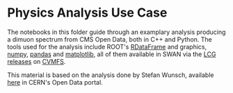# Physics Analysis Use Case

The notebooks in this folder guide through an examplary analysis producing a dimuon spectrum from CMS Open Data, both in C++ and Python. The tools used for the analysis include ROOT's [RDataFrame](https://root.cern/doc/master/classROOT_1_1RDataFrame.html) and graphics, [numpy](https://numpy.org/), [pandas](https://pandas.pydata.org/) and [matplotlib](https://matplotlib.org/), all of them available in SWAN via the [LCG releases](http://lcginfo.cern.ch/) on [CVMFS](https://cernvm.cern.ch/fs/).

This material is based on the analysis done by Stefan Wunsch, available [here](http://opendata.web.cern.ch/record/12342) in CERN's Open Data portal.
